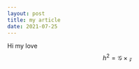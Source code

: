 ```yaml
---
layout: post
title: my article
date: 2021-07-25
---
```

Hi my love
$$
\begin{equation}
h^2 = \mathcal{G} \times \mathcal{z}
\end{equation}
$$